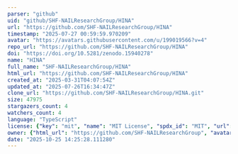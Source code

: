 ```yaml
---
parser: "github"
uid: "github/SHF-NAILResearchGroup/HINA"
url: "https://github.com/SHF-NAILResearchGroup/HINA"
timestamp: "2025-07-27 00:59:59.970209"
avatar: "https://avatars.githubusercontent.com/u/199019566?v=4"
repo_url: "https://github.com/SHF-NAILResearchGroup/HINA"
doi: "https://doi.org/10.5281/zenodo.15940278"
name: "HINA"
full_name: "SHF-NAILResearchGroup/HINA"
html_url: "https://github.com/SHF-NAILResearchGroup/HINA"
created_at: "2025-03-31T04:07:54Z"
updated_at: "2025-07-26T16:34:47Z"
clone_url: "https://github.com/SHF-NAILResearchGroup/HINA.git"
size: 47975
stargazers_count: 4
watchers_count: 4
language: "TypeScript"
license: {"key": "mit", "name": "MIT License", "spdx_id": "MIT", "url": "https://api.github.com/licenses/mit", "node_id": "MDc6TGljZW5zZTEz"}
owner: {"html_url": "https://github.com/SHF-NAILResearchGroup", "avatar_url": "https://avatars.githubusercontent.com/u/199019566?v=4", "login": "SHF-NAILResearchGroup", "type": "Organization"}
date: "2025-10-25 14:25:28.111280"
---
```

